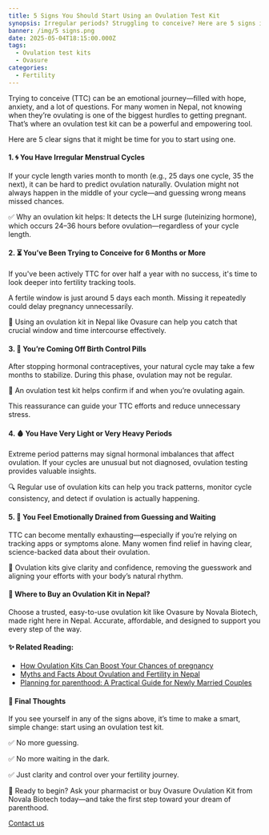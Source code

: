 ```yaml
---
title: 5 Signs You Should Start Using an Ovulation Test Kit
synopsis: Irregular periods? Struggling to conceive? Here are 5 signs it's time to use an ovulation test kit. Take control of your fertility journey—start today!
banner: /img/5 signs.png
date: 2025-05-04T18:15:00.000Z
tags:
  - Ovulation test kits
  - Ovasure
categories:
  - Fertility
---
```

Trying to conceive (TTC) can be an emotional journey—filled with hope, anxiety, and a lot of questions. For many women in Nepal, not knowing when they’re ovulating is one of the biggest hurdles to getting pregnant. That’s where an ovulation test kit can be a powerful and empowering tool.

Here are 5 clear signs that it might be time for you to start using one.

#### 1. 🌀 You Have Irregular Menstrual Cycles

If your cycle length varies month to month (e.g., 25 days one cycle, 35 the next), it can be hard to predict ovulation naturally. Ovulation might not always happen in the middle of your cycle—and guessing wrong means missed chances.

✅ Why an ovulation kit helps: It detects the LH surge (luteinizing hormone), which occurs 24–36 hours before ovulation—regardless of your cycle length.

#### 2. ⏳ You’ve Been Trying to Conceive for 6 Months or More

If you've been actively TTC for over half a year with no success, it's time to look deeper into fertility tracking tools.

A fertile window is just around 5 days each month. Missing it repeatedly could delay pregnancy unnecessarily.

📍 Using an ovulation kit in Nepal like Ovasure can help you catch that crucial window and time intercourse effectively.

#### 3. 🔄 You’re Coming Off Birth Control Pills

After stopping hormonal contraceptives, your natural cycle may take a few months to stabilize. During this phase, ovulation may not be regular.

🧪 An ovulation test kit helps confirm if and when you’re ovulating again.

This reassurance can guide your TTC efforts and reduce unnecessary stress.

#### 4. 🩸 You Have Very Light or Very Heavy Periods

Extreme period patterns may signal hormonal imbalances that affect ovulation. If your cycles are unusual but not diagnosed, ovulation testing provides valuable insights.

🔍 Regular use of ovulation kits can help you track patterns, monitor cycle consistency, and detect if ovulation is actually happening.

#### 5. 💬 You Feel Emotionally Drained from Guessing and Waiting

TTC can become mentally exhausting—especially if you’re relying on tracking apps or symptoms alone. Many women find relief in having clear, science-backed data about their ovulation.

🎯 Ovulation kits give clarity and confidence, removing the guesswork and aligning your efforts with your body’s natural rhythm.

#### 🛒 Where to Buy an Ovulation Kit in Nepal?

Choose a trusted, easy-to-use ovulation kit like Ovasure by Novala Biotech, made right here in Nepal. Accurate, affordable, and designed to support you every step of the way.

#### ✨ Related Reading:

- [How Ovulation Kits Can Boost Your Chances of pregnancy ](https://novala.com.np/blog/2025/05/04/how-ovulation-kits-can-boost-your-chances-of-pregnancy-in-nepal/)
- [Myths and Facts About Ovulation and Fertility in Nepal ](https://novala.com.np/blog/2025/05/04/myths-and-facts-about-ovulation-and-fertility/)
- [Planning for parenthood: A Practical Guide for Newly Married Couples](https://novala.com.np/blog/2025/05/06/planning-for-parenthood-a-practical-guide-for-newly-married-couples/)

#### 📣 Final Thoughts

If you see yourself in any of the signs above, it’s time to make a smart, simple change: start using an ovulation test kit.

✅ No more guessing. 

✅ No more waiting in the dark. 

✅ Just clarity and control over your fertility journey.

🔗 Ready to begin? Ask your pharmacist or buy Ovasure Ovulation Kit from Novala Biotech today—and take the first step toward your dream of parenthood.

[Contact us](https://www.novala.com.np/contact/)
